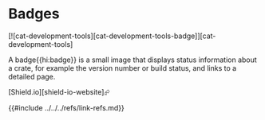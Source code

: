# Badges

[![cat-development-tools][cat-development-tools-badge]][cat-development-tools]

A badge{{hi:badge}} is a small image that displays status information about a crate, for example the version number or build status, and links to a detailed page.

[Shield.io][shield-io-website]⮳

{{#include ../../../refs/link-refs.md}}
